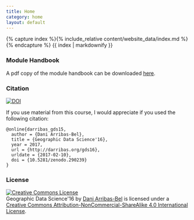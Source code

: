 ```yaml
---
title: Home
category: home
layout: default
---
```


{% capture index %}{% include_relative content/website_data/index.md %}{% endcapture %}
{{ index | markdownify }}

### Module Handbook

A pdf copy of the module handbook can be downloaded [here](content/handbook/handbook.pdf).

### Citation

[![DOI](https://zenodo.org/badge/65053914.svg)](https://zenodo.org/badge/latestdoi/65053914)

If you use material from this course, I would appreciate if you used the
following citation:

```
@online{darribas_gds15,
  author = {Dani Arribas-Bel},
  title = {Geographic Data Science'16},
  year = 2017,
  url = {http://darribas.org/gds16},
  urldate = {2017-02-10},
  doi = {10.5281/zenodo.290239}
}
```

### License

<a rel="license" href="http://creativecommons.org/licenses/by-nc-sa/4.0/"><img alt="Creative Commons License" style="border-width:0" src="https://i.creativecommons.org/l/by-nc-sa/4.0/88x31.png" /></a><br /><span xmlns:dct="http://purl.org/dc/terms/" property="dct:title">Geographic Data Science'16</span> by <a xmlns:cc="http://creativecommons.org/ns#" href="http://darribas.org" property="cc:attributionName" rel="cc:attributionURL">Dani Arribas-Bel</a> is licensed under a <a rel="license" href="http://creativecommons.org/licenses/by-nc-sa/4.0/">Creative Commons Attribution-NonCommercial-ShareAlike 4.0 International License</a>.
